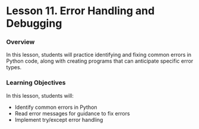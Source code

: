 # Lesson 11. Error Handling and Debugging

### Overview
In this lesson, students will practice identifying and fixing common errors in Python code, along with creating programs that can anticipate specific error types.

### Learning Objectives

In this lesson, students will:
* Identify common errors in Python
* Read error messages for guidance to fix errors
* Implement try/except error handling

